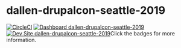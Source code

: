 # dallen-drupalcon-seattle-2019

[![CircleCI](https://circleci.com/gh/pantheon-training-org/dallen-drupalcon-seattle-2019.svg?style=shield)](https://circleci.com/gh/pantheon-training-org/dallen-drupalcon-seattle-2019)
[![Dashboard dallen-drupalcon-seattle-2019](https://img.shields.io/badge/dashboard-dallen_drupalcon_seattle_2019-yellow.svg)](https://dashboard.pantheon.io/sites/f36ed902-9e9e-4fbb-9bfa-ce9cc3144cc7#dev/code)
[![Dev Site dallen-drupalcon-seattle-2019](https://img.shields.io/badge/site-dallen_drupalcon_seattle_2019-blue.svg)](http://dev-dallen-drupalcon-seattle-2019.pantheonsite.io/)Click the badges for more information.
